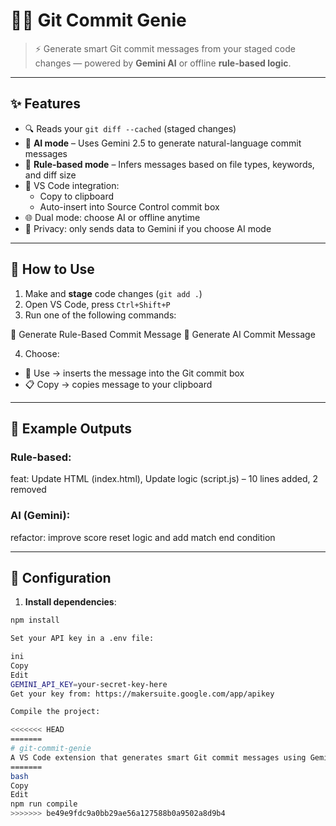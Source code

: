# 🧙‍♂️ Git Commit Genie

> ⚡️ Generate smart Git commit messages from your staged code changes — powered by **Gemini AI** or offline **rule-based logic**.

---

## ✨ Features

- 🔍 Reads your `git diff --cached` (staged changes)
- 🧠 **AI mode** – Uses Gemini 2.5 to generate natural-language commit messages
- 📏 **Rule-based mode** – Infers messages based on file types, keywords, and diff size
- 💬 VS Code integration:
  - Copy to clipboard
  - Auto-insert into Source Control commit box
- 🌐 Dual mode: choose AI or offline anytime
- 🔐 Privacy: only sends data to Gemini if you choose AI mode

---

## 🚀 How to Use

1. Make and **stage** code changes (`git add .`)
2. Open VS Code, press `Ctrl+Shift+P`
3. Run one of the following commands:

📏 Generate Rule-Based Commit Message
🔮 Generate AI Commit Message


4. Choose:
- 💬 Use → inserts the message into the Git commit box
- 📋 Copy → copies message to your clipboard

---

## 🧪 Example Outputs

### Rule-based:
feat: Update HTML (index.html), Update logic (script.js) – 10 lines added, 2 removed

### AI (Gemini):
refactor: improve score reset logic and add match end condition


---

## 🔧 Configuration

1. **Install dependencies**:
```bash
npm install

Set your API key in a .env file:

ini
Copy
Edit
GEMINI_API_KEY=your-secret-key-here
Get your key from: https://makersuite.google.com/app/apikey

Compile the project:

<<<<<<< HEAD
=======
# git-commit-genie
A VS Code extension that generates smart Git commit messages using Gemini AI or offline rules
=======
bash
Copy
Edit
npm run compile
>>>>>>> be49e9fdc9a0bb29ae56a127588b0a9502a8d9b4
